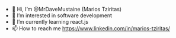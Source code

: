 - 👋 Hi, I’m @MrDaveMustaine (Marios Tziritas)
- 👀 I’m interested in software development
- 🌱 I’m currently learning react.js
- 📫 How to reach me https://www.linkedin.com/in/marios-tziritas/

<!---
MrDaveMustaine/MrDaveMustaine is a ✨ special ✨ repository because its `README.md` (this file) appears on your GitHub profile.
You can click the Preview link to take a look at your changes.
--->
